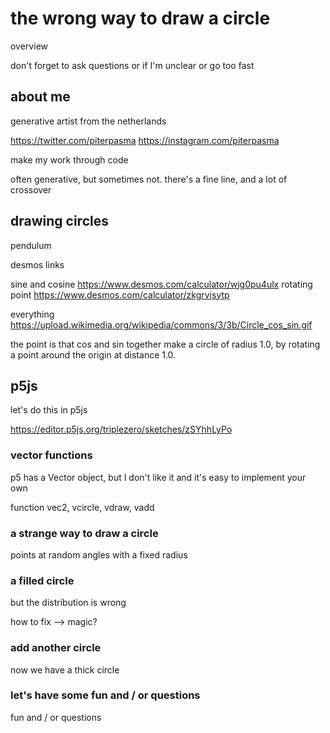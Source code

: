 # the wrong way to draw a circle

overview

don't forget to ask questions
or if I'm unclear or go too fast

## about me

generative artist from the netherlands

https://twitter.com/piterpasma
https://instagram.com/piterpasma

make my work through code

often generative, but sometimes not. there's a fine line, and a lot of crossover

## drawing circles

pendulum

desmos links

sine and cosine https://www.desmos.com/calculator/wjg0pu4ulx
rotating point https://www.desmos.com/calculator/zkgrvjsytp

everything https://upload.wikimedia.org/wikipedia/commons/3/3b/Circle_cos_sin.gif

the point is that cos and sin together make a circle of radius 1.0,
by rotating a point around the origin at distance 1.0.

## p5js

let's do this in p5js

https://editor.p5js.org/triplezero/sketches/zSYhhLyPo

### vector functions

p5 has a Vector object, but I don't like it and it's easy to implement your own

function vec2, vcircle, vdraw, vadd

### a strange way to draw a circle

points at random angles with a fixed radius

### a filled circle

but the distribution is wrong

how to fix --> magic?

### add another circle

now we have a thick circle

### let's have some fun and / or questions

fun and / or questions


